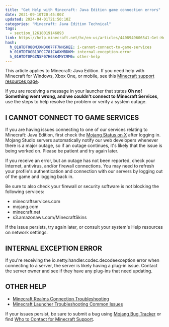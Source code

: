 ```yaml
---
title: "Get Help with Minecraft: Java Edition game connection errors"
date: 2021-09-10T20:45:00Z
updated: 2024-04-01T21:50:10Z
categories: "Minecraft: Java Edition Technical"
tags:
  - section_12618019146893
link: https://help.minecraft.net/hc/en-us/articles/4408949606541-Get-Help-with-Minecraft-Java-Edition-game-connection-errors
hash:
  h_01HTDT080MJXNDX07FF7NHSKEE: i-cannot-connect-to-game-services
  h_01HTDT0GB13FCC781CA0XMBDKM: internal-exception-error
  h_01HTDT0PGZN5F07H6SK4MYC9M6: other-help
---
```


This article applies to Minecraft: Java Edition. If you need help with Minecraft for Windows, Xbox One, or mobile, see this [Minecraft support resources page](../Minecraft-Bedrock-Edition-Technical/Minecraft-Bedrock-Edition-Support-Resources.md).

If you are receiving a message in your launcher that states **Oh no! Something went wrong, and we couldn't connect to Minecraft Services**, use the steps to help resolve the problem or verify a system outage.

## I CANNOT CONNECT TO GAME SERVICES

If you are having issues connecting to one of our services relating to Minecraft: Java Edition, first check the [Mojang Status on X](https://twitter.com/MojangStatus) after logging in. Mojang Studio servers automatically notify our web developers whenever there is a major outage, so if an outage continues, it's likely that the issue is being worked on. Please be patient and try again later.

If you receive an error, but an outage has not been reported, check your Internet, antivirus, and/or firewall connections. You may need to refresh your profile's authentication and connection with our servers by logging out of the game and logging back in.

Be sure to also check your firewall or security software is not blocking the following services:

- minecraftservices.com
- mojang.com
- minecraft.net
- s3.amazonaws.com/MinecraftSkins

If the issue persists, try again later, or consult your system's Help resources on network settings.

## INTERNAL EXCEPTION ERROR

If you're receiving the io.netty.handler.codec.decodeexception error when connecting to a server, the server is likely having a plug-in issue. Contact the server owner and see if they have any plug-ins that need updating.

## OTHER HELP

- [Minecraft Realms Connection Troubleshooting](../Realms-Troubleshooting-and-Billing/Minecraft-Realms-Connection-Troubleshooting.md)
- [Minecraft Launcher Troubleshooting Common Issues](../Minecraft-Bedrock-Edition-Technical/Minecraft-Launcher-Troubleshooting-Common-Issues.md)

If your issues persist, be sure to submit a bug using [Mojang Bug Tracker](https://bugs.mojang.com/secure/Dashboard.jspa) or find [Who to Contact for Minecraft Support](./Who-to-contact-with-your-Minecraft-support-questions.md).
